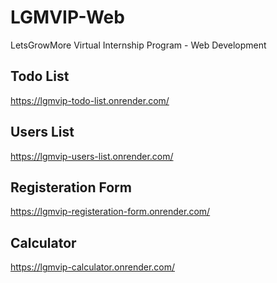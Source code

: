 # LGMVIP-Web
LetsGrowMore Virtual Internship Program - Web Development

## Todo List
https://lgmvip-todo-list.onrender.com/

## Users List
https://lgmvip-users-list.onrender.com/

## Registeration Form
https://lgmvip-registeration-form.onrender.com/

## Calculator
https://lgmvip-calculator.onrender.com/
